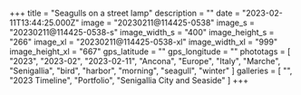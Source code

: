 +++
title = "Seagulls on a street lamp"
description = ""
date = "2023-02-11T13:44:25.000Z"
image = "20230211@114425-0538"
image_s = "20230211@114425-0538-s"
image_width_s = "400"
image_height_s = "266"
image_xl = "20230211@114425-0538-xl"
image_width_xl = "999"
image_height_xl = "667"
gps_latitude = ""
gps_longitude = ""
phototags = [ "2023", "2023-02", "2023-02-11", "Ancona", "Europe", "Italy", "Marche", "Senigallia", "bird", "harbor", "morning", "seagull", "winter" ]
galleries = [ "", "2023 Timeline", "Portfolio", "Senigallia City and Seaside" ]
+++
